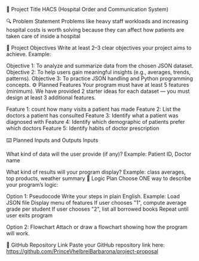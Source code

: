 📝 Project Title
HACS (Hospital Order and Communication System)

🔍 Problem Statement
Problems like heavy staff workloads and increasing hospital costs is worth solving because they can affect how patients are taken care of inside a hospital

🎯 Project Objectives
Write at least 2–3 clear objectives your project aims to achieve. Example:

Objective 1: To analyze and summarize data from the chosen JSON dataset.
Objective 2: To help users gain meaningful insights (e.g., averages, trends, patterns).
Objective 3: To practice JSON handling and Python programming concepts.
⚙️ Planned Features
Your program must have at least 5 features (minimum).
We have provided 2 starter ideas for each dataset — you must design at least 3 additional features.

Feature 1: count how many visits a patient has made
Feature 2: List the doctors a patient has consulted
Feature 3: Identify what a patient was diagnosed with
Feature 4: Identify which demographic of patients prefer which doctors
Feature 5: Identify habits of doctor prescription

⌨️ Planned Inputs and Outputs
Inputs

What kind of data will the user provide (if any)?
Example: Patient ID, Doctor name

What kind of results will your program display?
Example: class averages, top products, weather summary
🧠 Logic Plan
Choose ONE way to describe your program’s logic:

Option 1: Pseudocode
Write your steps in plain English. Example:
Load JSON file Display menu of features If user chooses "1", compute average grade per student If user chooses "2", list all borrowed books Repeat until user exits program

Option 2: Flowchart
Attach or draw a flowchart showing how the program will work.

📂 GitHub Repository Link
Paste your GitHub repository link here:
https://github.com/PrinceVhelbreiBarbarona/project-proposal



